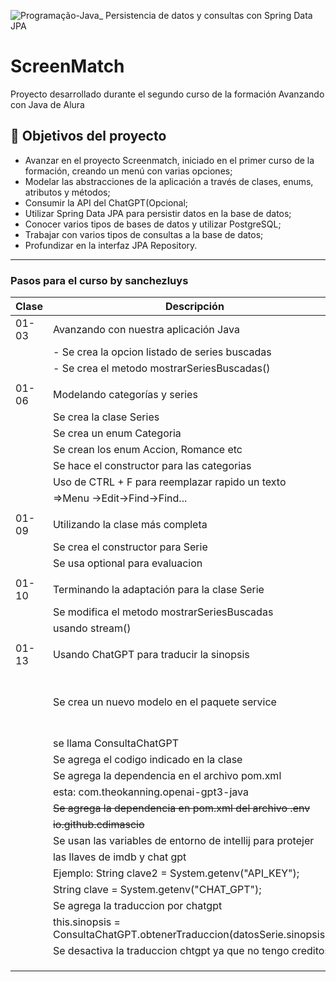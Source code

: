 ![Programação-Java_ Persistencia de datos y consultas con Spring Data JPA](https://github.com/genesysR-dev/2066-java-persitencia-de-datos-y-consultas-con-Spring-JPA/assets/91544872/e0e3a9f8-afc7-4e7b-be83-469351ef2d70)

# ScreenMatch

Proyecto desarrollado durante el segundo curso de la formación Avanzando con Java de Alura

## 🔨 Objetivos del proyecto

* Avanzar en el proyecto Screenmatch, iniciado en el primer curso de la formación, creando un menú con varias opciones;
* Modelar las abstracciones de la aplicación a través de clases, enums, atributos y métodos;
* Consumir la API del ChatGPT(Opcional;
* Utilizar Spring Data JPA para persistir datos en la base de datos;
* Conocer varios tipos de bases de datos y utilizar PostgreSQL;
* Trabajar con varios tipos de consultas a la base de datos;
* Profundizar en la interfaz JPA Repository.

----------------------------------------------------------------

### Pasos para el curso by sanchezluys

| Clase | Descripción                                                              | Estado                         |
|-------|--------------------------------------------------------------------------|--------------------------------|
| 01-03 | Avanzando con nuestra aplicación Java                                    |                                |
|       | - Se crea la opcion listado de series buscadas                           |                                |
|       | - Se crea el metodo mostrarSeriesBuscadas()                              |                                |
|       |                                                                          |                                |
| 01-06 | Modelando categorías y series                                            |                                |
|       | Se crea la clase Series                                                  |                                |
|       | Se crea un enum Categoria                                                |                                |
|       | Se crean los enum Accion, Romance etc                                    |                                |
|       | Se hace el constructor para las categorias                               |                                |
|       | Uso de CTRL + F para reemplazar rapido un texto                          |                                |
|       | =>Menu ->Edit->Find->Find...                                             |                                |
|       |                                                                          |                                |
| 01-09 | Utilizando la clase más completa                                         |                                |
|       | Se crea el constructor para Serie                                        |                                |
|       | Se usa optional para evaluacion                                          |                                |
|       |                                                                          |                                |
| 01-10 | Terminando la adaptación para la clase Serie                             |                                |
|       | Se modifica el metodo mostrarSeriesBuscadas                              |                                |
|       | usando stream()                                                          |                                |
|       |                                                                          |                                |
| 01-13 | Usando ChatGPT para traducir la sinopsis                                 |                                |
|       | Se crea un nuevo modelo en el paquete service                            | falla, sin creditos en chatgpt |
|       | se llama ConsultaChatGPT                                                 |                                |
|       | Se agrega el codigo indicado en la clase                                 |                                |
|       | Se agrega la dependencia en el archivo pom.xml                           |                                |
|       | esta: com.theokanning.openai-gpt3-java                                   |                                |
|       | ~~Se agrega la dependencia en pom.xml del archivo .env~~                 | da error                       |
|       | ~~io.github.cdimascio~~                                                  | da error                       |
|       | Se usan las variables de entorno de intellij para protejer               |                                |
|       | las llaves de imdb y chat gpt                                            |                                |
|       | Ejemplo:  String clave2 = System.getenv("API_KEY");                      |                                |
|       | String clave = System.getenv("CHAT_GPT");                                |                                |
|       | Se agrega la traduccion por chatgpt                                      |                                |
|       | this.sinopsis = ConsultaChatGPT.obtenerTraduccion(datosSerie.sinopsis()) |                                |
|       | Se  desactiva la traduccion chtgpt ya que no tengo creditos.             |                                |
|       |                                                                          |                                |
|       |                                                                          |                                |
|       |                                                                          |                                |
